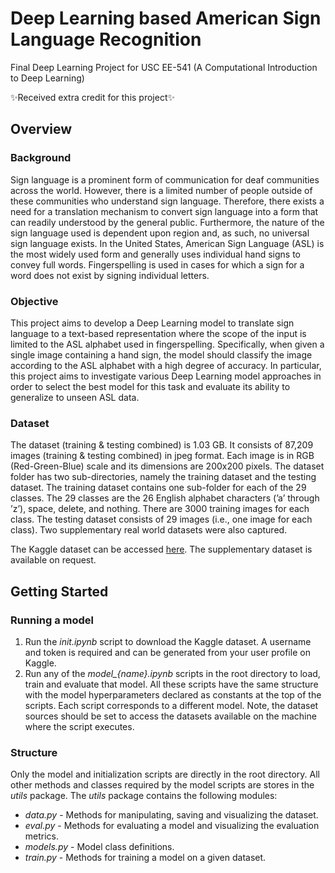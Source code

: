 # Deep Learning based American Sign Language Recognition

Final Deep Learning Project for USC EE-541 (A Computational Introduction to Deep Learning)

<span align='center'>✨Received extra credit for this project✨</span>

## Overview

### Background

Sign language is a prominent form of communication for deaf communities across the world. However, there is a limited number of people outside of these communities who understand sign language. Therefore, there exists a need for a translation mechanism to convert sign language into a form that can readily understood by the general public. Furthermore, the nature of the sign language used is dependent upon region and, as such, no universal sign language exists. In the United States, American Sign Language (ASL) is the most widely used form and generally uses individual hand signs to convey full words. Fingerspelling is used in cases for which a sign for a word does not exist by signing individual letters.

### Objective

This project aims to develop a Deep Learning model to translate sign language to a text-based representation where the scope of the input is limited to the ASL alphabet used in fingerspelling. Specifically, when given a single image containing a hand sign, the model should classify the image according to the ASL alphabet with a high degree of accuracy. In particular, this project aims to investigate various Deep Learning model approaches in order to select the best model for this task and evaluate its ability to generalize to unseen ASL data.

### Dataset

The dataset (training & testing combined) is 1.03 GB. It consists of 87,209 images (training & testing combined) in jpeg format. Each image is in RGB (Red-Green-Blue) scale and its dimensions are 200x200 pixels. The dataset folder has two sub-directories, namely the training dataset and the testing dataset. The training dataset contains one sub-folder for each of the 29 classes. The 29 classes are the 26 English alphabet characters (’a’ through ’z’), space, delete, and nothing. There are 3000 training images for each class. The testing dataset consists of 29 images (i.e., one image for each class). Two supplementary real world datasets were also captured.

The Kaggle dataset can be accessed [here](https://www.kaggle.com/datasets/grassknoted/asl-alphabet). The supplementary dataset is available on request.

## Getting Started

### Running a model

1. Run the *init.ipynb* script to download the Kaggle dataset. A username and token is required and can be generated from your user profile on Kaggle.
2. Run any of the *model_{name}.ipynb* scripts in the root directory to load, train and evaluate that model. All these scripts have the same structure with the model hyperparameters declared as constants at the top of the scripts. Each script corresponds to a different model. Note, the dataset sources should be set to access the datasets available on the machine where the script executes.

### Structure

Only the model and initialization scripts are directly in the root directory. All other methods and classes required by the model scripts are stores in the *utils* package. The *utils* package contains the following modules:

- *data.py* - Methods for manipulating, saving and visualizing the dataset.
- *eval.py* - Methods for evaluating a model and visualizing the evaluation metrics.
- *models.py* - Model class definitions. 
- *train.py* - Methods for training a model on a given dataset.
